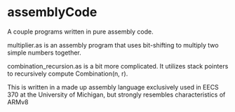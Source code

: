 # assemblyCode
A couple programs written in pure assembly code.

multiplier.as is an assembly program that uses bit-shifting to multiply two simple numbers together.

combination_recursion.as is a bit more complicated. It utilizes stack pointers to recursively compute Combination(n, r).

This is written in a made up assembly language exclusively used in EECS 370 at the University of Michigan, but strongly resembles characteristics of ARMv8  
